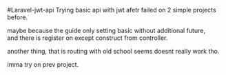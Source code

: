 #Laravel-jwt-api
Trying basic api with jwt afetr failed on 2 simple projects before.

maybe because the guide only setting basic without additional future,  
and there is register on except construct from controller.

another thing, that is routing with old school seems doesnt really work tho.

imma try on prev project.
